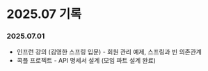# 2025.07 기록</br>

### 2025.07.01
* 인프런 강의 (김영한 스프링 입문) - 회원 관리 예제, 스프링과 빈 의존관계 
* 콕플 프로젝트 - API 명세서 설계 (모임 파트 설계 완료) 
